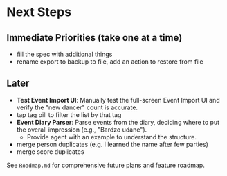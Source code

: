 # Next Steps

## Immediate Priorities (take one at a time)
- fill the spec with additional things
- rename export to backup to file, add an action to restore from file

## Later
- **Test Event Import UI**: Manually test the full-screen Event Import UI and verify the "new dancer" count is accurate.
- tap tag pill to filter the list by that tag
- **Event Diary Parser**: Parse events from the diary, deciding where to put the overall impression (e.g., "Bardzo udane").
  - Provide agent with an example to understand the structure.
- merge person duplicates (e.g. I learned the name after few parties)
- merge score duplicates

See `Roadmap.md` for comprehensive future plans and feature roadmap.
